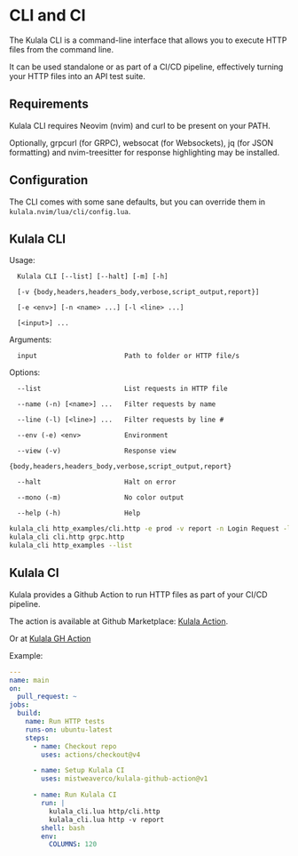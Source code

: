 # CLI and CI

The Kulala CLI is a command-line interface that allows you to execute HTTP files from the command line. 

It can be used standalone or as part of a CI/CD pipeline, effectively turning your HTTP files into an API test suite.

## Requirements

Kulala CLI requires Neovim (nvim) and curl to be present on your PATH. 

Optionally, grpcurl (for GRPC), websocat (for Websockets), jq (for JSON formatting) and nvim-treesitter for response highlighting may be installed.

## Configuration

The CLI comes with some sane defaults, but you can override them in `kulala.nvim/lua/cli/config.lua`.

## Kulala CLI

Usage: 

      Kulala CLI [--list] [--halt] [-m] [-h] 

      [-v {body,headers,headers_body,verbose,script_output,report}]

      [-e <env>] [-n <name> ...] [-l <line> ...]

      [<input>] ...

Arguments:

      input                      Path to folder or HTTP file/s
                            
Options:                    

      --list                     List requests in HTTP file
                                
      --name (-n) [<name>] ...   Filter requests by name
                                
      --line (-l) [<line>] ...   Filter requests by line #
                                
      --env (-e) <env>           Environment
                                
      --view (-v)                Response view
                                  {body,headers,headers_body,verbose,script_output,report}
                                
      --halt                     Halt on error
                                
      --mono (-m)                No color output
                                
      --help (-h)                Help

```bash
kulala_cli http_examples/cli.http -e prod -v report -n Login Request -l 15 20 
kulala_cli cli.http grpc.http
kulala_cli http_examples --list
```

## Kulala CI

Kulala provides a Github Action to run HTTP files as part of your CI/CD pipeline.

The action is available at Github Marketplace: [Kulala Action](https://github.com/marketplace/actions/kulala-cli-action). 

Or at [Kulala GH Action](https://github.com/mistweaverco/kulala-github-action)

Example:
```yaml
---
name: main
on:
  pull_request: ~
jobs:
  build:
    name: Run HTTP tests
    runs-on: ubuntu-latest
    steps:
      - name: Checkout repo
        uses: actions/checkout@v4

      - name: Setup Kulala CI
        uses: mistweaverco/kulala-github-action@v1

      - name: Run Kulala CI
        run: |
          kulala_cli.lua http/cli.http
          kulala_cli.lua http -v report
        shell: bash
        env:
          COLUMNS: 120
```
